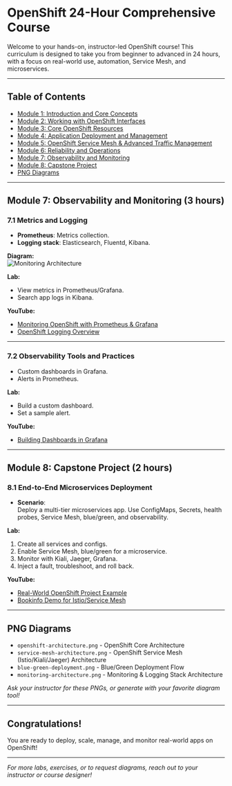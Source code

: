 # OpenShift 24-Hour Comprehensive Course

Welcome to your hands-on, instructor-led OpenShift course! This curriculum is designed to take you from beginner to advanced in 24 hours, with a focus on real-world use, automation, Service Mesh, and microservices.

---

## Table of Contents

- [Module 1: Introduction and Core Concepts](#module-1-introduction-and-core-concepts-2-hours)
- [Module 2: Working with OpenShift Interfaces](#module-2-working-with-openshift-interfaces-2-hours)
- [Module 3: Core OpenShift Resources](#module-3-core-openshift-resources-3-hours)
- [Module 4: Application Deployment and Management](#module-4-application-deployment-and-management-4-hours)
- [Module 5: OpenShift Service Mesh & Advanced Traffic Management](#module-5-openshift-service-mesh--advanced-traffic-management-4-hours)
- [Module 6: Reliability and Operations](#module-6-reliability-and-operations-4-hours)
- [Module 7: Observability and Monitoring](#module-7-observability-and-monitoring-3-hours)
- [Module 8: Capstone Project](#module-8-capstone-project-2-hours)
- [PNG Diagrams](#png-diagrams)

---











## Module 7: Observability and Monitoring (3 hours)

### 7.1 Metrics and Logging

- **Prometheus**: Metrics collection.
- **Logging stack**: Elasticsearch, Fluentd, Kibana.

**Diagram:**  
  ![Monitoring Architecture](./monitoring-architecture.png)

**Lab:**  
- View metrics in Prometheus/Grafana.
- Search app logs in Kibana.

**YouTube:**  
- [Monitoring OpenShift with Prometheus & Grafana](https://www.youtube.com/watch?v=QIO1WkJOGwE)
- [OpenShift Logging Overview](https://www.youtube.com/watch?v=2BstJQxHzSI)

---

### 7.2 Observability Tools and Practices

- Custom dashboards in Grafana.
- Alerts in Prometheus.

**Lab:**  
- Build a custom dashboard.
- Set a sample alert.

**YouTube:**  
- [Building Dashboards in Grafana](https://www.youtube.com/watch?v=Gr2xgKx0Mh8)

---

## Module 8: Capstone Project (2 hours)

### 8.1 End-to-End Microservices Deployment

- **Scenario**:  
  Deploy a multi-tier microservices app. Use ConfigMaps, Secrets, health probes, Service Mesh, blue/green, and observability.

**Lab:**  
1. Create all services and configs.
2. Enable Service Mesh, blue/green for a microservice.
3. Monitor with Kiali, Jaeger, Grafana.
4. Inject a fault, troubleshoot, and roll back.

**YouTube:**  
- [Real-World OpenShift Project Example](https://www.youtube.com/watch?v=_u8M1kFNHLM)
- [Bookinfo Demo for Istio/Service Mesh](https://www.youtube.com/watch?v=KpA-SyF6OMM)

---

## PNG Diagrams

- `openshift-architecture.png` - OpenShift Core Architecture
- `service-mesh-architecture.png` - OpenShift Service Mesh (Istio/Kiali/Jaeger) Architecture
- `blue-green-deployment.png` - Blue/Green Deployment Flow
- `monitoring-architecture.png` - Monitoring & Logging Stack Architecture

*Ask your instructor for these PNGs, or generate with your favorite diagram tool!*

---

## **Congratulations!**

You are ready to deploy, scale, manage, and monitor real-world apps on OpenShift!

---

*For more labs, exercises, or to request diagrams, reach out to your instructor or course designer!*

